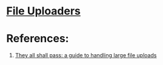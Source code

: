 # [File Uploaders](File%20Uploaders.md)


# References:

1. [They all shall pass: a guide to handling large file uploads](https://uploadcare.com/blog/handling-large-file-uploads/)